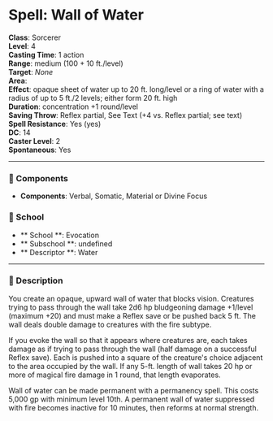 
# Spell: Wall of Water
**Class**: Sorcerer  
**Level**: 4  
**Casting Time**: 1 action  
**Range**: medium (100 + 10 ft./level)  
**Target**: _None_  
**Area**:   
**Effect**: opaque sheet of water up to 20 ft. long/level or a ring of water with a radius of up to 5 ft./2 levels; either form 20 ft. high  
**Duration**: concentration +1 round/level  
**Saving Throw**: Reflex partial, See Text (+4 vs. Reflex partial; see text)  
**Spell Resistance**: Yes (yes)  
**DC**: 14  
**Caster Level**: 2  
**Spontaneous**: Yes

---

### 🔮 Components
- **Components**: Verbal, Somatic, Material or Divine Focus

### 🏫 School
- ** School **: Evocation
- ** Subschool **: undefined
- ** Descriptor **: Water
---

### 📜 Description
You create an opaque, upward wall of water that blocks vision. Creatures trying to pass through the wall take 2d6 hp bludgeoning damage +1/level (maximum +20) and must make a Reflex save or be pushed back 5 ft. The wall deals double damage to creatures with the fire subtype.

If you evoke the wall so that it appears where creatures are, each takes damage as if trying to pass through the wall (half damage on a successful Reflex save). Each is pushed into a square of the creature's choice adjacent to the area occupied by the wall. If any 5-ft. length of wall takes 20 hp or more of magical fire damage in 1 round, that length evaporates.

Wall of water can be made permanent with a permanency spell. This costs 5,000 gp with minimum level 10th. A permanent wall of water suppressed with fire becomes inactive for 10 minutes, then reforms at normal strength.
